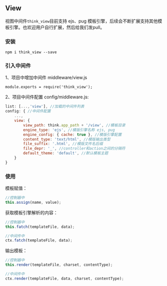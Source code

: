 ## View

视图中间件`think_view`目前支持 ejs、pug 模板引擎，后续会不断扩展支持其他模板引擎。也欢迎用户自行扩展，然后给我们发pull。

### 安装

```
npm i think_view --save
```

### 引入中间件

1、项目中增加中间件 middleware/view.js
```
module.exports = require('think_view');
```

2、项目中间件配置 config/middleware.js:

```js
list: [...,'view'], //加载的中间件列表
config: { //中间件配置
    ...,
    view: {
        view_path: think.app_path + '/view', //模板目录
        engine_type: 'ejs', //模版引擎名称 ejs, pug
        engine_config: { cache: true }, //模版引擎配置
        content_type: 'text/html', //模版输出类型
        file_suffix: '.html', //模版文件名后缀
        file_depr: '_', //controller和action之间的分隔符
        default_theme: 'default', //默认模板主题
    }
}
```

### 使用

模板赋值：

```js
//控制器中
this.assign(name, value);
```

获取模板引擎解析的内容：

```js
//控制器中
this.fatch(templateFile, data);

//中间件中
ctx.fatch(templateFile, data);
```

输出模板：

```js
//控制器中
this.render(templateFile, charset, contentType);

//中间件中
ctx.render(templateFile, data, charset, contentType);
```
